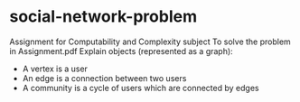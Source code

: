 # social-network-problem
Assignment for Computability and Complexity subject
To solve the problem in Assignment.pdf
Explain objects (represented as a graph):
+ A vertex is a user
+ An edge is a connection between two users
+ A community is a cycle of users which are connected by edges
